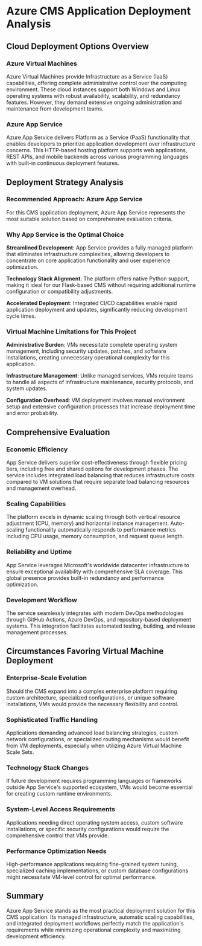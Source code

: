 # Azure CMS Application Deployment Analysis

## Cloud Deployment Options Overview

### Azure Virtual Machines
Azure Virtual Machines provide Infrastructure as a Service (IaaS) capabilities, offering complete administrative control over the computing environment. These cloud instances support both Windows and Linux operating systems with robust availability, scalability, and redundancy features. However, they demand extensive ongoing administration and maintenance from development teams.

### Azure App Service
Azure App Service delivers Platform as a Service (PaaS) functionality that enables developers to prioritize application development over infrastructure concerns. This HTTP-based hosting platform supports web applications, REST APIs, and mobile backends across various programming languages with built-in continuous deployment features.

## Deployment Strategy Analysis

### Recommended Approach: Azure App Service

For this CMS application deployment, Azure App Service represents the most suitable solution based on comprehensive evaluation criteria.

### Why App Service is the Optimal Choice

**Streamlined Development**: App Service provides a fully managed platform that eliminates infrastructure complexities, allowing developers to concentrate on core application functionality and user experience optimization.

**Technology Stack Alignment**: The platform offers native Python support, making it ideal for our Flask-based CMS without requiring additional runtime configuration or compatibility adjustments.

**Accelerated Deployment**: Integrated CI/CD capabilities enable rapid application deployment and updates, significantly reducing development cycle times.

### Virtual Machine Limitations for This Project

**Administrative Burden**: VMs necessitate complete operating system management, including security updates, patches, and software installations, creating unnecessary operational complexity for this application.

**Infrastructure Management**: Unlike managed services, VMs require teams to handle all aspects of infrastructure maintenance, security protocols, and system updates.

**Configuration Overhead**: VM deployment involves manual environment setup and extensive configuration processes that increase deployment time and error probability.

## Comprehensive Evaluation

### Economic Efficiency
App Service delivers superior cost-effectiveness through flexible pricing tiers, including free and shared options for development phases. The service includes integrated load balancing that reduces infrastructure costs compared to VM solutions that require separate load balancing resources and management overhead.

### Scaling Capabilities
The platform excels in dynamic scaling through both vertical resource adjustment (CPU, memory) and horizontal instance management. Auto-scaling functionality automatically responds to performance metrics including CPU usage, memory consumption, and request queue length.

### Reliability and Uptime
App Service leverages Microsoft's worldwide datacenter infrastructure to ensure exceptional availability with comprehensive SLA coverage. This global presence provides built-in redundancy and performance optimization.

### Development Workflow
The service seamlessly integrates with modern DevOps methodologies through GitHub Actions, Azure DevOps, and repository-based deployment systems. This integration facilitates automated testing, building, and release management processes.

## Circumstances Favoring Virtual Machine Deployment

### Enterprise-Scale Evolution
Should the CMS expand into a complex enterprise platform requiring custom architecture, specialized configurations, or unique software installations, VMs would provide the necessary flexibility and control.

### Sophisticated Traffic Handling
Applications demanding advanced load balancing strategies, custom network configurations, or specialized routing mechanisms would benefit from VM deployments, especially when utilizing Azure Virtual Machine Scale Sets.

### Technology Stack Changes
If future development requires programming languages or frameworks outside App Service's supported ecosystem, VMs would become essential for creating custom runtime environments.

### System-Level Access Requirements
Applications needing direct operating system access, custom software installations, or specific security configurations would require the comprehensive control that VMs provide.

### Performance Optimization Needs
High-performance applications requiring fine-grained system tuning, specialized caching implementations, or custom database configurations might necessitate VM-level control for optimal performance.

## Summary

Azure App Service stands as the most practical deployment solution for this CMS application. Its managed infrastructure, automatic scaling capabilities, and integrated deployment workflows perfectly match the application's requirements while minimizing operational complexity and maximizing development efficiency. 